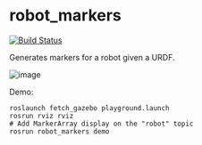 # robot_markers
[![Build Status](https://ci.leggedrobotics.com/buildStatus/icon?job=bitbucket_leggedrobotics/robot_markers/master)](https://ci.leggedrobotics.com/job/github_leggedrobotics/job/robot_markers/job/master/)

Generates markers for a robot given a URDF.

![image](https://cloud.githubusercontent.com/assets/1175286/26433797/93c5f92e-40b9-11e7-8d20-070e9c4787fc.png)

Demo:
```
roslaunch fetch_gazebo playground.launch
rosrun rviz rviz
# Add MarkerArray display on the "robot" topic
rosrun robot_markers demo
```
